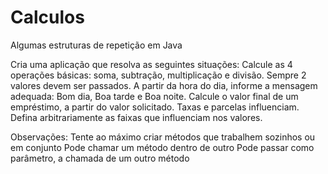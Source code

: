 # Calculos
Algumas estruturas de repetição em Java

Cria uma aplicação que resolva as seguintes situações:
Calcule as 4 operações básicas: soma, subtração, multiplicação e divisão. Sempre 2 valores devem ser passados.
A partir da hora do dia, informe a mensagem adequada: Bom dia, Boa tarde e Boa noite.
Calcule o valor final de um empréstimo, a partir
     do valor solicitado. Taxas e parcelas influenciam.
     Defina arbitrariamente as faixas que influenciam
     nos valores.
     
     
Observações:
Tente ao máximo criar métodos que trabalhem sozinhos ou em conjunto
Pode chamar um método dentro de outro
Pode passar como parâmetro, a chamada de um outro método


